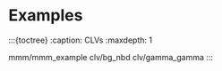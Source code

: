 # Examples


:::{toctree}
:caption: CLVs
:maxdepth: 1

mmm/mmm_example
clv/bg_nbd
clv/gamma_gamma
:::

